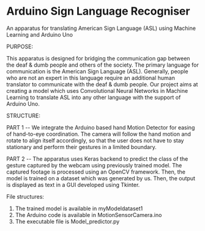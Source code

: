 # Arduino Sign Language Recogniser

An apparatus for translating American Sign Language (ASL) using Machine Learning and Arduino Uno

PURPOSE:

This apparatus is designed for bridging the communication gap between the deaf & dumb people and others of the society. The primary language for communication is the American Sign Language (ASL). Generally, people who are not an expert in this language require an additional human translator to communicate with the deaf & dumb people. Our project aims at creating a model which uses Convolutional Neural Networks in Machine Learning to translate ASL into any other language with the support of Arduino Uno.

STRUCTURE:

PART 1 --
We integrate the Arduino based hand Motion Detector for easing of hand-to-eye coordination. The camera will follow the hand motion and rotate to align itself accordingly, so that the user does not have to stay stationary and perform their gestures in a limited boundary.

PART 2 -- 
The apparatus uses Keras backend to predict the class of the gesture captured by the webcam using previously trained model. The captured footage is processed using an OpenCV framework. Then, the model is trained on a dataset which was generated by us. Then, the output is displayed as text in a GUI developed using Tkinter.


File structures:
1. The trained model is available in myModeldataset1
2. The Arduino code is available in MotionSensorCamera.ino
3. The executable file is Model_predictor.py
